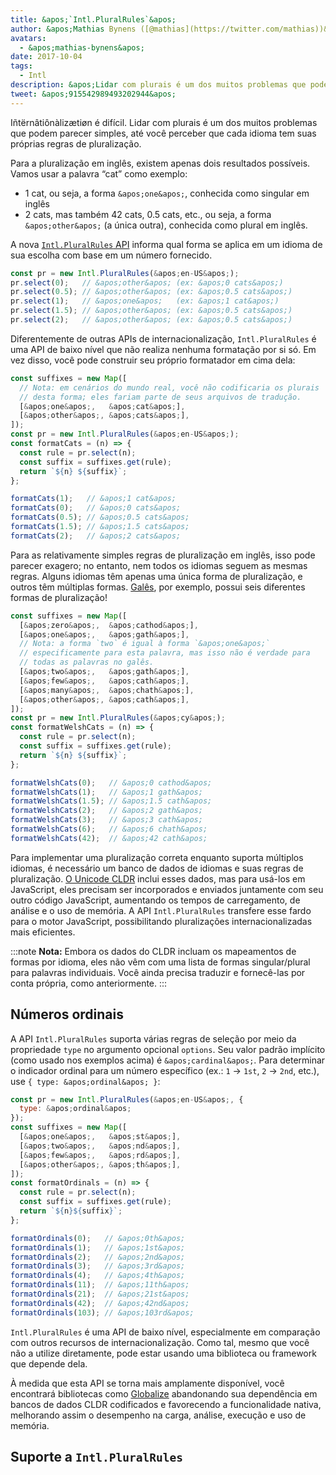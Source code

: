 ```yaml
---
title: &apos;`Intl.PluralRules`&apos;
author: &apos;Mathias Bynens ([@mathias](https://twitter.com/mathias))&apos;
avatars:
  - &apos;mathias-bynens&apos;
date: 2017-10-04
tags:
  - Intl
description: &apos;Lidar com plurais é um dos muitos problemas que podem parecer simples, até você perceber que cada idioma tem suas próprias regras de pluralização. A API Intl.PluralRules pode ajudar!&apos;
tweet: &apos;915542989493202944&apos;
---
```

Iñtërnâtiônàlizætiøn é difícil. Lidar com plurais é um dos muitos problemas que podem parecer simples, até você perceber que cada idioma tem suas próprias regras de pluralização.

Para a pluralização em inglês, existem apenas dois resultados possíveis. Vamos usar a palavra “cat” como exemplo:

- 1 cat, ou seja, a forma `&apos;one&apos;`, conhecida como singular em inglês
- 2 cats, mas também 42 cats, 0.5 cats, etc., ou seja, a forma `&apos;other&apos;` (a única outra), conhecida como plural em inglês.

A nova [`Intl.PluralRules` API](https://github.com/tc39/proposal-intl-plural-rules) informa qual forma se aplica em um idioma de sua escolha com base em um número fornecido.

```js
const pr = new Intl.PluralRules(&apos;en-US&apos;);
pr.select(0);   // &apos;other&apos; (ex: &apos;0 cats&apos;)
pr.select(0.5); // &apos;other&apos; (ex: &apos;0.5 cats&apos;)
pr.select(1);   // &apos;one&apos;   (ex: &apos;1 cat&apos;)
pr.select(1.5); // &apos;other&apos; (ex: &apos;0.5 cats&apos;)
pr.select(2);   // &apos;other&apos; (ex: &apos;0.5 cats&apos;)
```

<!--truncate-->
Diferentemente de outras APIs de internacionalização, `Intl.PluralRules` é uma API de baixo nível que não realiza nenhuma formatação por si só. Em vez disso, você pode construir seu próprio formatador em cima dela:

```js
const suffixes = new Map([
  // Nota: em cenários do mundo real, você não codificaria os plurais
  // desta forma; eles fariam parte de seus arquivos de tradução.
  [&apos;one&apos;,   &apos;cat&apos;],
  [&apos;other&apos;, &apos;cats&apos;],
]);
const pr = new Intl.PluralRules(&apos;en-US&apos;);
const formatCats = (n) => {
  const rule = pr.select(n);
  const suffix = suffixes.get(rule);
  return `${n} ${suffix}`;
};

formatCats(1);   // &apos;1 cat&apos;
formatCats(0);   // &apos;0 cats&apos;
formatCats(0.5); // &apos;0.5 cats&apos;
formatCats(1.5); // &apos;1.5 cats&apos;
formatCats(2);   // &apos;2 cats&apos;
```

Para as relativamente simples regras de pluralização em inglês, isso pode parecer exagero; no entanto, nem todos os idiomas seguem as mesmas regras. Alguns idiomas têm apenas uma única forma de pluralização, e outros têm múltiplas formas. [Galês](http://unicode.org/cldr/charts/latest/supplemental/language_plural_rules.html#rules), por exemplo, possui seis diferentes formas de pluralização!

```js
const suffixes = new Map([
  [&apos;zero&apos;,  &apos;cathod&apos;],
  [&apos;one&apos;,   &apos;gath&apos;],
  // Nota: a forma `two` é igual à forma `&apos;one&apos;`
  // especificamente para esta palavra, mas isso não é verdade para
  // todas as palavras no galês.
  [&apos;two&apos;,   &apos;gath&apos;],
  [&apos;few&apos;,   &apos;cath&apos;],
  [&apos;many&apos;,  &apos;chath&apos;],
  [&apos;other&apos;, &apos;cath&apos;],
]);
const pr = new Intl.PluralRules(&apos;cy&apos;);
const formatWelshCats = (n) => {
  const rule = pr.select(n);
  const suffix = suffixes.get(rule);
  return `${n} ${suffix}`;
};

formatWelshCats(0);   // &apos;0 cathod&apos;
formatWelshCats(1);   // &apos;1 gath&apos;
formatWelshCats(1.5); // &apos;1.5 cath&apos;
formatWelshCats(2);   // &apos;2 gath&apos;
formatWelshCats(3);   // &apos;3 cath&apos;
formatWelshCats(6);   // &apos;6 chath&apos;
formatWelshCats(42);  // &apos;42 cath&apos;
```

Para implementar uma pluralização correta enquanto suporta múltiplos idiomas, é necessário um banco de dados de idiomas e suas regras de pluralização. [O Unicode CLDR](http://cldr.unicode.org/) inclui esses dados, mas para usá-los em JavaScript, eles precisam ser incorporados e enviados juntamente com seu outro código JavaScript, aumentando os tempos de carregamento, de análise e o uso de memória. A API `Intl.PluralRules` transfere esse fardo para o motor JavaScript, possibilitando pluralizações internacionalizadas mais eficientes.

:::note
**Nota:** Embora os dados do CLDR incluam os mapeamentos de formas por idioma, eles não vêm com uma lista de formas singular/plural para palavras individuais. Você ainda precisa traduzir e fornecê-las por conta própria, como anteriormente.
:::

## Números ordinais

A API `Intl.PluralRules` suporta várias regras de seleção por meio da propriedade `type` no argumento opcional `options`. Seu valor padrão implícito (como usado nos exemplos acima) é `&apos;cardinal&apos;`. Para determinar o indicador ordinal para um número específico (ex.: `1` → `1st`, `2` → `2nd`, etc.), use `{ type: &apos;ordinal&apos; }`:

```js
const pr = new Intl.PluralRules(&apos;en-US&apos;, {
  type: &apos;ordinal&apos;
});
const suffixes = new Map([
  [&apos;one&apos;,   &apos;st&apos;],
  [&apos;two&apos;,   &apos;nd&apos;],
  [&apos;few&apos;,   &apos;rd&apos;],
  [&apos;other&apos;, &apos;th&apos;],
]);
const formatOrdinals = (n) => {
  const rule = pr.select(n);
  const suffix = suffixes.get(rule);
  return `${n}${suffix}`;
};

formatOrdinals(0);   // &apos;0th&apos;
formatOrdinals(1);   // &apos;1st&apos;
formatOrdinals(2);   // &apos;2nd&apos;
formatOrdinals(3);   // &apos;3rd&apos;
formatOrdinals(4);   // &apos;4th&apos;
formatOrdinals(11);  // &apos;11th&apos;
formatOrdinals(21);  // &apos;21st&apos;
formatOrdinals(42);  // &apos;42nd&apos;
formatOrdinals(103); // &apos;103rd&apos;
```

`Intl.PluralRules` é uma API de baixo nível, especialmente em comparação com outros recursos de internacionalização. Como tal, mesmo que você não a utilize diretamente, pode estar usando uma biblioteca ou framework que depende dela.

À medida que esta API se torna mais amplamente disponível, você encontrará bibliotecas como [Globalize](https://github.com/globalizejs/globalize#plural-module) abandonando sua dependência em bancos de dados CLDR codificados e favorecendo a funcionalidade nativa, melhorando assim o desempenho na carga, análise, execução e uso de memória.

## Suporte a `Intl.PluralRules`

<feature-support chrome="63 /blog/v8-release-63"
                 firefox="58"
                 safari="13"
                 nodejs="10"
                 babel="no"></feature-support>
